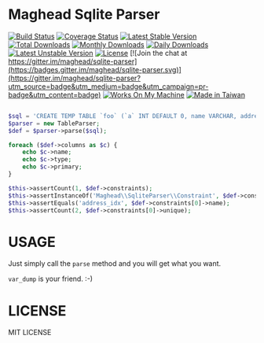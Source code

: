 Maghead Sqlite Parser
=====================

[![Build Status](https://travis-ci.org/maghead/sqlite-parser.svg?branch=master)](https://travis-ci.org/maghead/sqlite-parser)
[![Coverage Status](https://img.shields.io/coveralls/maghead/sqlite-parser.svg)](https://coveralls.io/r/maghead/sqlite-parser)
[![Latest Stable Version](https://poser.pugx.org/maghead/sqlite-parser/v/stable.svg)](https://packagist.org/packages/maghead/sqlite-parser) 
[![Total Downloads](https://poser.pugx.org/maghead/sqlite-parser/downloads.svg)](https://packagist.org/packages/maghead/sqlite-parser) 
[![Monthly Downloads](https://poser.pugx.org/maghead/sqlite-parser/d/monthly)](https://packagist.org/packages/maghead/sqlite-parser)
[![Daily Downloads](https://poser.pugx.org/maghead/sqlite-parser/d/daily)](https://packagist.org/packages/maghead/sqlite-parser)
[![Latest Unstable Version](https://poser.pugx.org/maghead/sqlite-parser/v/unstable.svg)](https://packagist.org/packages/maghead/sqlite-parser) 
[![License](https://poser.pugx.org/maghead/sqlite-parser/license.svg)](https://packagist.org/packages/maghead/sqlite-parser)
[![Join the chat at https://gitter.im/maghead/sqlite-parser](https://badges.gitter.im/maghead/sqlite-parser.svg)](https://gitter.im/maghead/sqlite-parser?utm_source=badge&utm_medium=badge&utm_campaign=pr-badge&utm_content=badge)
[![Works On My Machine](https://cdn.rawgit.com/nikku/works-on-my-machine/v0.2.0/badge.svg)](https://github.com/nikku/works-on-my-machine)
[![Made in Taiwan](https://img.shields.io/badge/made%20in-taiwan-green.svg)](README.md)

```php

$sql = 'CREATE TEMP TABLE `foo` (`a` INT DEFAULT 0, name VARCHAR, address VARCHAR, CONSTRAINT address_idx UNIQUE(name, address))';
$parser = new TableParser;
$def = $parser->parse($sql);

foreach ($def->columns as $c) {
    echo $c->name;
    echo $c->type;
    echo $c->primary;
}

$this->assertCount(1, $def->constraints);
$this->assertInstanceOf('Maghead\\SqliteParser\\Constraint', $def->constraints[0]);
$this->assertEquals('address_idx', $def->constraints[0]->name);
$this->assertCount(2, $def->constraints[0]->unique);
```

USAGE
======

Just simply call the `parse` method and you will get what you want.

`var_dump` is your friend. :-)


LICENSE
=======
MIT LICENSE
